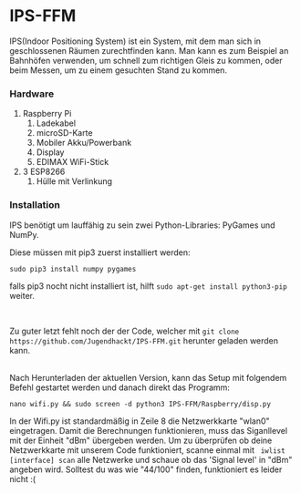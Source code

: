 # IPS-FFM
IPS(Indoor Positioning System) ist ein System, mit dem man sich in geschlossenen Räumen zurechtfinden kann.
Man kann es zum Beispiel an Bahnhöfen verwenden, um schnell zum richtigen Gleis zu kommen,
oder beim Messen, um zu einem gesuchten Stand zu kommen.

### Hardware
1. Raspberry Pi
   1. Ladekabel
   2. microSD-Karte
   3. Mobiler Akku/Powerbank
   4. Display
   5. EDIMAX WiFi-Stick
2. 3 ESP8266
   1. Hülle mit Verlinkung
   
 ### Installation
IPS benötigt um lauffähig zu sein zwei Python-Libraries: PyGames und NumPy.

Diese müssen mit pip3 zuerst installiert werden:
```
sudo pip3 install numpy pygames
```
falls pip3 nocht nicht installiert ist, hilft ``` sudo apt-get install python3-pip ``` weiter.
 
<br />


Zu guter letzt fehlt noch der der Code, welcher mit ``` git clone https://github.com/Jugendhackt/IPS-FFM.git ``` herunter geladen werden kann.

<br />
Nach Herunterladen der aktuellen Version, kann das Setup mit folgendem Befehl gestartet werden und danach direkt das Programm:

```
nano wifi.py && sudo screen -d python3 IPS-FFM/Raspberry/disp.py
```

In der Wifi.py ist standardmäßig in Zeile 8 die Netzwerkkarte "wlan0" eingetragen. Damit die Berechnungen funktionieren, muss das Siganllevel mit der Einheit "dBm" übergeben werden. Um zu überprüfen ob deine Netzwerkkarte mit unserem Code funktioniert, scanne einmal mit ``` iwlist [interface] scan``` alle Netzwerke und schaue ob das 'Signal level' in "dBm" angeben wird. Solltest du was wie "44/100" finden, funktioniert es leider nicht :(
